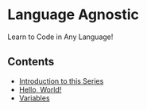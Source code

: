 # Language Agnostic

Learn to Code in Any Language!

## Contents

- [Introduction to this Series](?laag-introduction)
- [Hello, World!](?laag-hello-world)
- [Variables](?laag-variables)
